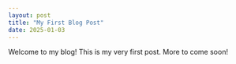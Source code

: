 ```yaml
---
layout: post
title: "My First Blog Post"
date: 2025-01-03
---
```

Welcome to my blog! This is my very first post. More to come soon!
